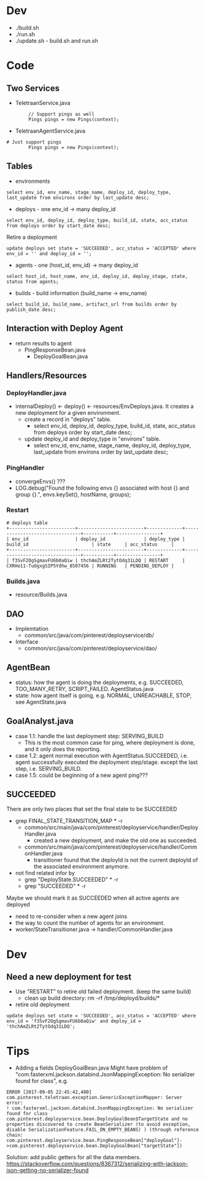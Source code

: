 # Dev
* ./build.sh
* ./run.sh
* ./update.sh - build.sh and run.sh

# Code

## Two Services
* TeletraanService.java
```
        // Support pings as well
        Pings pings = new Pings(context);
```        
* TeletraanAgentService.java
```
# Just support pings
        Pings pings = new Pings(context);
```
## Tables
* environments
```
select env_id, env_name, stage_name, deploy_id, deploy_type, last_update from environs order by last_update desc;
```
* deploys - one env_id -> many deploy_id
```
select env_id, deploy_id, deploy_type, build_id, state, acc_status from deploys order by start_date desc;
```
Retire a deployment
```
update deploys set state = 'SUCCEEDED', acc_status = 'ACCEPTED' where env_id = '' and deploy_id = '';
```

* agents - one (host_id, env_id) -> many deploy_id
```
select host_id, host_name, env_id, deploy_id, deploy_stage, state, status from agents;
```
* builds - build information (build_name -> env_name)
```
select build_id, build_name, artifact_url from builds order by publish_date desc;
```
## Interaction with Deploy Agent
* return results to agent
  * PingResponseBean.java
    * DeployGoalBean.java

## Handlers/Resources
### DeployHandler.java
* internalDeploy() <- deploy() <- resources/EnvDeploys.java. It creates a new deployment for a given environment.
  * create a record in "deploys" table.
    * select env_id, deploy_id, deploy_type, build_id, state, acc_status from deploys order by start_date desc;
  * update deploy_id and deploy_type in "environs" table.
    * select env_id, env_name, stage_name, deploy_id, deploy_type, last_update from environs order by last_update desc;

### PingHandler
* convergeEnvs() ??? 
* LOG.debug("Found the following envs {} associated with host {} and group {}.", envs.keySet(), hostName, groups);

### Restart
```
# deploys table
+------------------------+------------------------+-------------+--------------------------------+-----------+----------------+
| env_id                 | deploy_id              | deploy_type | build_id                       | state     | acc_status     |
+------------------------+------------------------+-------------+--------------------------------+-----------+----------------+
| f3SvF2OgSgmavFU6b0aQiw | thchAmZLRt2TytOdq31LDQ | RESTART     | CXRHe11-TuOgxgSIP5Ydhw_8507456 | RUNNING   | PENDING_DEPLOY |
```

### Builds.java
* resource/Builds.java

## DAO
* Implemtation
  * common/src/java/com/pinterest/deployservice/db/
* Interface
  * common/src/java/com/pinterest/deployservice/dao/

## AgentBean
* status: how the agent is doing the deployments, e.g. SUCCEEDED, TOO_MANY_RETRY, SCRIPT_FAILED. AgentStatus.java
* state: how agent itself is going, e.g. NORMAL, UNREACHABLE, STOP, see AgentState.java

## GoalAnalyst.java
* case 1.1: handle the last deployment step: SERVING_BUILD
  * This is the most common case for ping, where deployment is done, and it only does the reporting.
* case 1.2: agent normal execution with AgentStatus.SUCCEEDED, i.e. agent successfully executed the deployment step/stage. except the last step, i.e. SERVING_BUILD. 
* case 1.5: could be beginning of a new agent ping???

## SUCCEEDED
There are only two places that set the final state to be SUCCEEDED
* grep FINAL_STATE_TRANSITION_MAP * -r
  * common/src/main/java/com/pinterest/deployservice/handler/DeployHandler.java
    * created a new deployment, and make the old one as succeeded.
  * common/src/main/java/com/pinterest/deployservice/handler/CommonHandler.java
    * transitioner found that the deployId is not the current deployId of the associated environment anymore.
* not find related infor by
  * grep "DeployState.SUCCEEDED" * -r
  * grep "SUCCEEDED" * -r
  
Maybe we should mark it as SUCCEEDED when all active agents are deployed
* need to re-consider when a new agent joins
* the way to count the number of agents for an environment.
* worker/StateTransitioner.java -> handler/CommonHandler.java

# Dev
## Need a new deployment for test
* Use "RESTART" to retire old failed deployment. (keep the same build)
  * clean up build directory: rm -rf /tmp/deployd/builds/*
* retire old deployment
```
update deploys set state = 'SUCCEEDED', acc_status = 'ACCEPTED' where env_id = 'f3SvF2OgSgmavFU6b0aQiw' and deploy_id = 'thchAmZLRt2TytOdq31LDQ';
```

# Tips
* Adding a fields DeployGoalBean.java
Might have problem of "com.fasterxml.jackson.databind.JsonMappingException: No serializer found for class", e.g.
```
ERROR [2017-09-05 22:45:42,480] com.pinterest.teletraan.exception.GenericExceptionMapper: Server error:
! com.fasterxml.jackson.databind.JsonMappingException: No serializer found for class com.pinterest.deployservice.bean.DeployGoalBean$TargetState and no properties discovered to create BeanSerializer (to avoid exception, disable SerializationFeature.FAIL_ON_EMPTY_BEANS) ) (through reference chain: com.pinterest.deployservice.bean.PingResponseBean["deployGoal"]->com.pinterest.deployservice.bean.DeployGoalBean["targetState"])
```
Solution: add public getters for all the data members.
https://stackoverflow.com/questions/8367312/serializing-with-jackson-json-getting-no-serializer-found
